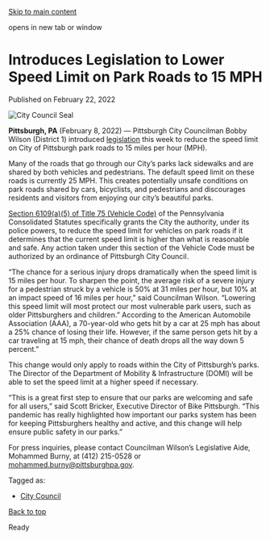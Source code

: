 [Skip to main content](https://www.pittsburghpa.gov/City-Government/City-Council/Districts/Bobby-Wilson-District-1/1-Newsletters-Press-Releases/Pittsburgh-City-Councilman-Bobby-Wilson-Introduces-Legislation-to-Lower-Speed-Limit-on-City-Park-Roads-to-15-MPH#main-content)

opens in new tab or window

# Introduces Legislation to Lower Speed Limit on Park Roads to 15 MPH

Published on February 22, 2022

![City Council Seal](https://www.pittsburghpa.gov/files/assets/city/v/1/city-council/images/15528_city-council-seal.png?dimension=pageimage&w=480)

**Pittsburgh, PA** (February 8, 2022) — Pittsburgh City Councilman Bobby Wilson (District 1) introduced [legislation](https://pittsburgh.legistar.com/LegislationDetail.aspx?ID=5447543&GUID=660D2323-2351-412F-B9D1-EBD9397455EF&Options=ID%7CText%7C&Search=15+miles&FullText=1) this week to reduce the speed limit on City of Pittsburgh park roads to 15 miles per hour (MPH).

Many of the roads that go through our City’s parks lack sidewalks and are shared by both vehicles and pedestrians. The default speed limit on these roads is currently 25 MPH. This creates potentially unsafe conditions on park roads shared by cars, bicyclists, and pedestrians and discourages residents and visitors from enjoying our city’s beautiful parks.

[Section 6109(a)(5) of Title 75 (Vehicle Code)](https://www.legis.state.pa.us/cfdocs/legis/LI/consCheck.cfm?txtType=HTM&ttl=75&div=0&chpt=61&sctn=9&subsctn=0) of the Pennsylvania Consolidated Statutes specifically grants the City the authority, under its police powers, to reduce the speed limit for vehicles on park roads if it determines that the current speed limit is higher than what is reasonable and safe. Any action taken under this section of the Vehicle Code must be authorized by an ordinance of Pittsburgh City Council.

“The chance for a serious injury drops dramatically when the speed limit is 15 miles per hour. To sharpen the point, the average risk of a severe injury for a pedestrian struck by a vehicle is 50% at 31 miles per hour, but 10% at an impact speed of 16 miles per hour,” said Councilman Wilson. “Lowering this speed limit will most protect our most vulnerable park users, such as older Pittsburghers and children.” According to the American Automobile Association (AAA), a 70-year-old who gets hit by a car at 25 mph has about a 25% chance of losing their life. However, if the same person gets hit by a car traveling at 15 mph, their chance of death drops all the way down 5 percent.”

This change would only apply to roads within the City of Pittsburgh’s parks. The Director of the Department of Mobility & Infrastructure (DOMI) will be able to set the speed limit at a higher speed if necessary.

“This is a great first step to ensure that our parks are welcoming and safe for all users,” said Scott Bricker, Executive Director of Bike Pittsburgh. “This pandemic has really highlighted how important our parks system has been for keeping Pittsburghers healthy and active, and this change will help ensure public safety in our parks.”

For press inquiries, please contact Councilman Wilson’s Legislative Aide, Mohammed Burny, at (412) 215-0528 or [mohammed.burny@pittsburghpa.gov](mailto:mohammed.burny@pittsburghpa.gov).

Tagged as:

- [City Council](https://www.pittsburghpa.gov/News-articles?dlv_OC%20CL%20City%20News%20Listing=(dd_OC%20News%20Categories=City%20Council))

[Back to top](https://www.pittsburghpa.gov/City-Government/City-Council/Districts/Bobby-Wilson-District-1/1-Newsletters-Press-Releases/Pittsburgh-City-Councilman-Bobby-Wilson-Introduces-Legislation-to-Lower-Speed-Limit-on-City-Park-Roads-to-15-MPH#body-top)

Ready
